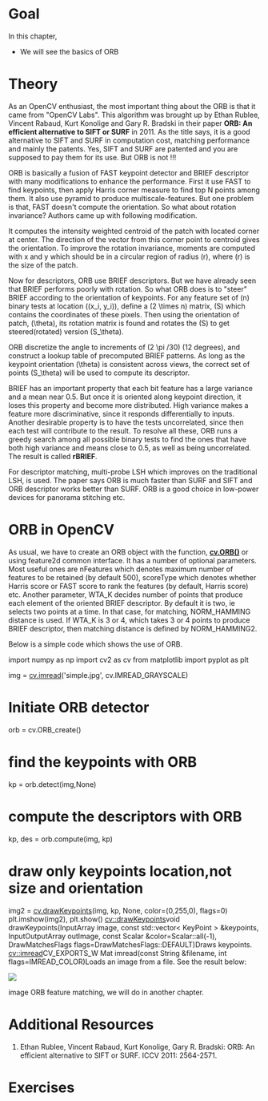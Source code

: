 
# Goal

In this chapter,

* We will see the basics of ORB

# Theory

As an OpenCV enthusiast, the most important thing about the ORB is that it came from "OpenCV Labs". This algorithm was brought up by Ethan Rublee, Vincent Rabaud, Kurt Konolige and Gary R. Bradski in their paper **ORB: An efficient alternative to SIFT or SURF** in 2011. As the title says, it is a good alternative to SIFT and SURF in computation cost, matching performance and mainly the patents. Yes, SIFT and SURF are patented and you are supposed to pay them for its use. But ORB is not !!!

ORB is basically a fusion of FAST keypoint detector and BRIEF descriptor with many modifications to enhance the performance. First it use FAST to find keypoints, then apply Harris corner measure to find top N points among them. It also use pyramid to produce multiscale-features. But one problem is that, FAST doesn't compute the orientation. So what about rotation invariance? Authors came up with following modification.

It computes the intensity weighted centroid of the patch with located corner at center. The direction of the vector from this corner point to centroid gives the orientation. To improve the rotation invariance, moments are computed with x and y which should be in a circular region of radius \(r\), where \(r\) is the size of the patch.

Now for descriptors, ORB use BRIEF descriptors. But we have already seen that BRIEF performs poorly with rotation. So what ORB does is to "steer" BRIEF according to the orientation of keypoints. For any feature set of \(n\) binary tests at location \((x\_i, y\_i)\), define a \(2 \times n\) matrix, \(S\) which contains the coordinates of these pixels. Then using the orientation of patch, \(\theta\), its rotation matrix is found and rotates the \(S\) to get steered(rotated) version \(S\_\theta\).

ORB discretize the angle to increments of \(2 \pi /30\) (12 degrees), and construct a lookup table of precomputed BRIEF patterns. As long as the keypoint orientation \(\theta\) is consistent across views, the correct set of points \(S\_\theta\) will be used to compute its descriptor.

BRIEF has an important property that each bit feature has a large variance and a mean near 0.5. But once it is oriented along keypoint direction, it loses this property and become more distributed. High variance makes a feature more discriminative, since it responds differentially to inputs. Another desirable property is to have the tests uncorrelated, since then each test will contribute to the result. To resolve all these, ORB runs a greedy search among all possible binary tests to find the ones that have both high variance and means close to 0.5, as well as being uncorrelated. The result is called **rBRIEF**.

For descriptor matching, multi-probe LSH which improves on the traditional LSH, is used. The paper says ORB is much faster than SURF and SIFT and ORB descriptor works better than SURF. ORB is a good choice in low-power devices for panorama stitching etc.

# ORB in OpenCV

As usual, we have to create an ORB object with the function, **[cv.ORB()](../../db/d95/classcv_1_1ORB.html "Class implementing the ORB (oriented BRIEF) keypoint detector and descriptor extractor.")** or using feature2d common interface. It has a number of optional parameters. Most useful ones are nFeatures which denotes maximum number of features to be retained (by default 500), scoreType which denotes whether Harris score or FAST score to rank the features (by default, Harris score) etc. Another parameter, WTA\_K decides number of points that produce each element of the oriented BRIEF descriptor. By default it is two, ie selects two points at a time. In that case, for matching, NORM\_HAMMING distance is used. If WTA\_K is 3 or 4, which takes 3 or 4 points to produce BRIEF descriptor, then matching distance is defined by NORM\_HAMMING2.

Below is a simple code which shows the use of ORB. 

import numpy as np
import cv2 as cv
from matplotlib import pyplot as plt

img = [cv.imread](../../d4/da8/group__imgcodecs.html#gab32ee19e22660912565f8140d0f675a8 "../../d4/da8/group__imgcodecs.html#gab32ee19e22660912565f8140d0f675a8")('simple.jpg', cv.IMREAD\_GRAYSCALE)

# Initiate ORB detector
orb = cv.ORB\_create()

# find the keypoints with ORB
kp = orb.detect(img,None)

# compute the descriptors with ORB
kp, des = orb.compute(img, kp)

# draw only keypoints location,not size and orientation
img2 = [cv.drawKeypoints](../../d4/d5d/group__features2d__draw.html#ga5d2bafe8c1c45289bc3403a40fb88920 "../../d4/d5d/group__features2d__draw.html#ga5d2bafe8c1c45289bc3403a40fb88920")(img, kp, None, color=(0,255,0), flags=0)
plt.imshow(img2), plt.show()
[cv::drawKeypoints](../../d4/d5d/group__features2d__draw.html#ga5d2bafe8c1c45289bc3403a40fb88920 "../../d4/d5d/group__features2d__draw.html#ga5d2bafe8c1c45289bc3403a40fb88920")void drawKeypoints(InputArray image, const std::vector< KeyPoint > &keypoints, InputOutputArray outImage, const Scalar &color=Scalar::all(-1), DrawMatchesFlags flags=DrawMatchesFlags::DEFAULT)Draws keypoints.
[cv::imread](../../d4/da8/group__imgcodecs.html#gab32ee19e22660912565f8140d0f675a8 "../../d4/da8/group__imgcodecs.html#gab32ee19e22660912565f8140d0f675a8")CV\_EXPORTS\_W Mat imread(const String &filename, int flags=IMREAD\_COLOR)Loads an image from a file.
 See the result below:

![](../../orb_kp.jpg)

image
ORB feature matching, we will do in another chapter.

# Additional Resources

1. Ethan Rublee, Vincent Rabaud, Kurt Konolige, Gary R. Bradski: ORB: An efficient alternative to SIFT or SURF. ICCV 2011: 2564-2571.

# Exercises

